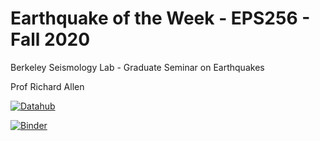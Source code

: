 # Earthquake of the Week - EPS256 - Fall 2020

Berkeley Seismology Lab - Graduate Seminar on Earthquakes

Prof Richard Allen

 [![Datahub](https://img.shields.io/badge/Launch-UCB%20Datahub-blue.svg)](https://datahub.berkeley.edu/hub/user-redirect/git-pull?repo=https%3A%2F%2Fgithub.com%2Fds-modules%2FEPS256-FA20)

[![Binder](https://mybinder.org/badge_logo.svg)](https://mybinder.org/v2/gh/ds-modules/EPS256-FA20/master)


